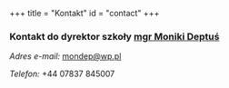 +++
title = "Kontakt"
id = "contact"
+++

### Kontakt do dyrektor szkoły [mgr Moniki Deptuś](/authors/mgr-monika-deptuś/)

*Adres e-mail:* [mondep@wp.pl](mailto:mondep@wp.pl)

*Telefon:* +44 07837 845007
